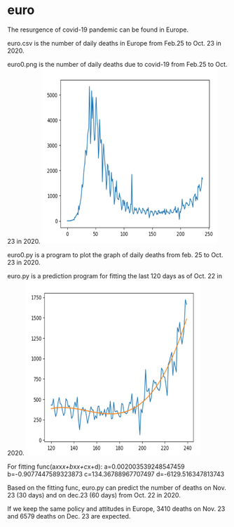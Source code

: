 # euro
The resurgence of covid-19 pandemic can be found in Europe.

euro.csv is the number of daily deaths in Europe from Feb.25 to Oct. 23 in 2020.

euro0.png is the number of daily deaths due to covid-19 from Feb.25 to Oct. 23 in 2020.
<img src="./euro0.png" height=400 width=400>

euro0.py is a program to plot the graph of daily deaths from feb. 25 to Oct. 23 in 2020.

euro.py is a prediction program for fitting the last 120 days as of Oct. 22 in 2020.
<img src="./euro.png" height=400 width=400>

For fitting func(a*x*x*x+b*x*x+c*x+d):
a=0.002003539248547459 b=-0.9077447589323873 c=134.36788967707497 d=-6129.516347813743

Based on the fitting func, euro.py can predict the number of deaths on Nov. 23 (30 days) and on dec.23 (60 days) from Oct. 22 in 2020.

If we keep the same policy and attitudes in Europe, 
3410 deaths on Nov. 23 and 6579 deaths on Dec. 23 are expected.


